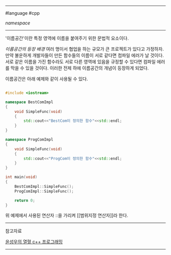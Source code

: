
---

#language #cpp 

*namespace*

---

'이름공간'이란 특정 영역에 이름을 붙여주기 위한 문법적 요소이다.

*이름공간의 등장 배경*
여러 명이서 협업을 하는 규모가 큰 프로젝트가 있다고 가정하자. 만약 불운하게 개발자들이 만든 함수들의 이름이 서로 같다면 컴파일 에러가 날 것이다. 서로 같은 이름을 가진 함수라도 서로 다른 영역에 있음을 규정할 수 있다면 컴파일 에러를 막을 수 있을 것이다. 이러한 전제 하에 이름공간의 개념이 등장하게 되었다.

이름공간은 아래 예제와 같이 사용될 수 있다.

~~~cpp

#include <iostream>

namespace BestComImpl
{
	void SimpleFunc(void)
	{
		std::cout<<"BestCom이 정의한 함수"<<std::endl;
	}
}

namespace ProgComImpl
{
	void SimpleFunc(void)
	{
		std::cout<<"ProgCom이 정의한 함수"<<std::endl;
	}
}

int main(void)
{
	BestComImpl::SimpleFunc();
	ProgComImpl::SimpleFunc();

	return 0;
}

~~~

위 예제에서 사용된 연산자 ::을 가리켜 [[범위지정 연산자]]라 한다.

---

참고자료

[윤성우의 열혈 c++ 프로그래밍](https://product.kyobobook.co.kr/detail/S000001589147)

---